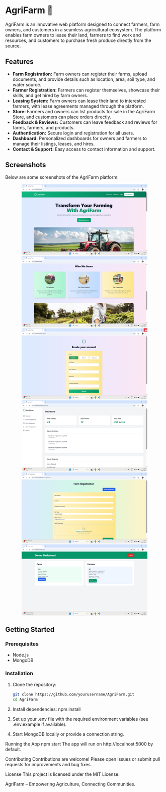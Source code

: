 # AgriFarm 🌱

AgriFarm is an innovative web platform designed to connect farmers, farm owners, and customers in a seamless agricultural ecosystem. The platform enables farm owners to lease their land, farmers to find work and resources, and customers to purchase fresh produce directly from the source.

## Features

- **Farm Registration:** Farm owners can register their farms, upload documents, and provide details such as location, area, soil type, and water source.
- **Farmer Registration:** Farmers can register themselves, showcase their skills, and get hired by farm owners.
- **Leasing System:** Farm owners can lease their land to interested farmers, with lease agreements managed through the platform.
- **Store:** Farmers and owners can list products for sale in the AgriFarm Store, and customers can place orders directly.
- **Feedback & Reviews:** Customers can leave feedback and reviews for farms, farmers, and products.
- **Authentication:** Secure login and registration for all users.
- **Dashboard:** Personalized dashboards for owners and farmers to manage their listings, leases, and hires.
- **Contact & Support:** Easy access to contact information and support.

## Screenshots

Below are some screenshots of the AgriFarm platform:

<p align="center">
  <img src="pictures/Screenshot%20(18).png" alt="Screenshot 18" width="400"/>
  <img src="pictures/Screenshot%20(19).png" alt="Screenshot 19" width="400"/>
  <img src="pictures/Screenshot%20(20).png" alt="Screenshot 20" width="400"/>
  <img src="pictures/Screenshot%20(21).png" alt="Screenshot 21" width="400"/>
  <img src="pictures/Screenshot%20(22).png" alt="Screenshot 22" width="400"/>
  <img src="pictures/Screenshot%20(23).png" alt="Screenshot 23" width="400"/>
</p>

## Getting Started

### Prerequisites

- Node.js
- MongoDB

### Installation

1. Clone the repository:
   ```sh
   git clone https://github.com/yourusername/AgriFarm.git
   cd AgriFarm

2. Install dependencies:
    npm install

3. Set up your .env file with the required environment      variables (see .env.example if available).
4. Start MongoDB locally or provide a connection string.

Running the App
    npm start
The app will run on http://localhost:5000 by default.

Contributing
Contributions are welcome! Please open issues or submit pull requests for improvements and bug fixes.

License
This project is licensed under the MIT License.

AgriFarm – Empowering Agriculture, Connecting Communities.




